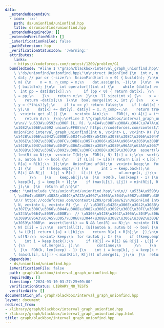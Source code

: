 ```yaml
---
data:
  _extendedDependsOn:
  - icon: ':x:'
    path: ds/unionfind/unionfind.hpp
    title: ds/unionfind/unionfind.hpp
  _extendedRequiredBy: []
  _extendedVerifiedWith: []
  _isVerificationFailed: false
  _pathExtension: hpp
  _verificationStatusIcon: ':warning:'
  attributes:
    links:
    - https://codeforces.com/contest/1209/problem/G1
  bundledCode: "#line 1 \"graph/blackbox/interval_graph_unionfind.hpp\"\n\n#line 2\
    \ \"ds/unionfind/unionfind.hpp\"\n\nstruct UnionFind {\n  int n, n_comp;\n  vc<int>\
    \ dat; // par or (-size)\n  UnionFind(int n = 0) { build(n); }\n\n  void build(int\
    \ m) {\n    n = m, n_comp = m;\n    dat.assign(n, -1);\n  }\n\n  void reset()\
    \ { build(n); }\n\n  int operator[](int x) {\n    while (dat[x] >= 0) {\n    \
    \  int pp = dat[dat[x]];\n      if (pp < 0) { return dat[x]; }\n      x = dat[x]\
    \ = pp;\n    }\n    return x;\n  }\n\n  ll size(int x) {\n    x = (*this)[x];\n\
    \    return -dat[x];\n  }\n\n  bool merge(int x, int y) {\n    x = (*this)[x],\
    \ y = (*this)[y];\n    if (x == y) return false;\n    if (-dat[x] < -dat[y]) swap(x,\
    \ y);\n    dat[x] += dat[y], dat[y] = x, n_comp--;\n    return true;\n  }\n\n\
    \  vc<int> get_all() {\n    vc<int> A(n);\n    FOR(i, n) A[i] = (*this)[i];\n\
    \    return A;\n  }\n};\n#line 3 \"graph/blackbox/interval_graph_unionfind.hpp\"\
    \n\n// \u533A\u9593\u306F [L, R). \u4EA4\u308F\u308A\u304C\u7A7A\u3067\u306A\u3044\
    \u3082\u306E\u3092 union\uFF0E\n// https://codeforces.com/contest/1209/problem/G1\n\
    UnionFind interval_graph_unionfind(int N, vc<int> L, vc<int> R) {\n  // \u5305\
    \u542B\u306E\u3042\u308B\u5834\u5408\u542B\u307E\u308C\u3066\u3044\u308B\u3082\
    \u306E\u3092\u30DE\u30FC\u30B8\u3057\u3066\u524A\u9664\u3059\u308B\n  // \u5305\
    \u542B\u304C\u306A\u304F\u306A\u3063\u305F\u3089\u96A3\u63A5\u3057\u3066\u3044\
    \u308B\u3082\u306E\u3092\u30DE\u30FC\u30B8\u3059\u308B\n  assert(len(L) == N &&\
    \ len(R) == N);\n  vc<int> I(N);\n  FOR(i, N) I[i] = i;\n\n  sort(all(I), [&](auto&\
    \ a, auto& b) -> bool {\n    if (L[a] != L[b]) return L[a] < L[b];\n    return\
    \ R[a] > R[b];\n  });\n\n  UnionFind uf(N);\n  vc<int> keep;\n  for (auto& j:\
    \ I) {\n    if (!keep.empty()) {\n      int i = keep.back();\n      if (R[j] <=\
    \ R[i] && R[j] - L[j] < R[i] - L[i]) {\n        uf.merge(i, j);\n        continue;\n\
    \      }\n    }\n    keep.eb(j);\n  }\n  FOR(k, len(keep) - 1) {\n    int i =\
    \ keep[k], j = keep[k + 1];\n    if (max(L[i], L[j]) < min(R[i], R[j])) uf.merge(i,\
    \ j);\n  }\n  return uf;\n}\n"
  code: "\n#include \"ds/unionfind/unionfind.hpp\"\n\n// \u533A\u9593\u306F [L, R).\
    \ \u4EA4\u308F\u308A\u304C\u7A7A\u3067\u306A\u3044\u3082\u306E\u3092 union\uFF0E\
    \n// https://codeforces.com/contest/1209/problem/G1\nUnionFind interval_graph_unionfind(int\
    \ N, vc<int> L, vc<int> R) {\n  // \u5305\u542B\u306E\u3042\u308B\u5834\u5408\u542B\
    \u307E\u308C\u3066\u3044\u308B\u3082\u306E\u3092\u30DE\u30FC\u30B8\u3057\u3066\
    \u524A\u9664\u3059\u308B\n  // \u5305\u542B\u304C\u306A\u304F\u306A\u3063\u305F\
    \u3089\u96A3\u63A5\u3057\u3066\u3044\u308B\u3082\u306E\u3092\u30DE\u30FC\u30B8\
    \u3059\u308B\n  assert(len(L) == N && len(R) == N);\n  vc<int> I(N);\n  FOR(i,\
    \ N) I[i] = i;\n\n  sort(all(I), [&](auto& a, auto& b) -> bool {\n    if (L[a]\
    \ != L[b]) return L[a] < L[b];\n    return R[a] > R[b];\n  });\n\n  UnionFind\
    \ uf(N);\n  vc<int> keep;\n  for (auto& j: I) {\n    if (!keep.empty()) {\n  \
    \    int i = keep.back();\n      if (R[j] <= R[i] && R[j] - L[j] < R[i] - L[i])\
    \ {\n        uf.merge(i, j);\n        continue;\n      }\n    }\n    keep.eb(j);\n\
    \  }\n  FOR(k, len(keep) - 1) {\n    int i = keep[k], j = keep[k + 1];\n    if\
    \ (max(L[i], L[j]) < min(R[i], R[j])) uf.merge(i, j);\n  }\n  return uf;\n}\n"
  dependsOn:
  - ds/unionfind/unionfind.hpp
  isVerificationFile: false
  path: graph/blackbox/interval_graph_unionfind.hpp
  requiredBy: []
  timestamp: '2024-03-10 03:27:25+09:00'
  verificationStatus: LIBRARY_NO_TESTS
  verifiedWith: []
documentation_of: graph/blackbox/interval_graph_unionfind.hpp
layout: document
redirect_from:
- /library/graph/blackbox/interval_graph_unionfind.hpp
- /library/graph/blackbox/interval_graph_unionfind.hpp.html
title: graph/blackbox/interval_graph_unionfind.hpp
---
```

